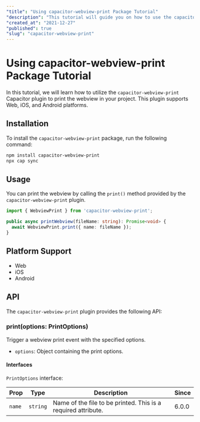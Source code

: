 ```yaml
---
"title": "Using capacitor-webview-print Package Tutorial"
"description": "This tutorial will guide you on how to use the capacitor-webview-print plugin in your Capacitor project to print the webview in Web, iOS, and Android platforms."
"created_at": "2021-12-27"
"published": true
"slug": "capacitor-webview-print"
---
```


# Using capacitor-webview-print Package Tutorial

In this tutorial, we will learn how to utilize the `capacitor-webview-print` Capacitor plugin to print the webview in your project. This plugin supports Web, iOS, and Android platforms.

## Installation

To install the `capacitor-webview-print` package, run the following command:

```bash
npm install capacitor-webview-print
npx cap sync
```

## Usage

You can print the webview by calling the `print()` method provided by the `capacitor-webview-print` plugin.

```typescript
import { WebviewPrint } from 'capacitor-webview-print';

public async printWebview(fileName: string): Promise<void> {
  await WebviewPrint.print({ name: fileName });
}
```

## Platform Support

- Web
- iOS
- Android

## API

The `capacitor-webview-print` plugin provides the following API:

### print(options: PrintOptions)

Trigger a webview print event with the specified options.

- `options`: Object containing the print options.

#### Interfaces

`PrintOptions` interface:

| Prop       | Type                | Description                                                    | Since  |
| ---------- | ------------------- | -------------------------------------------------------------- | -----  |
| `name`     | `string`            | Name of the file to be printed. This is a required attribute.  | 6.0.0  |

```
